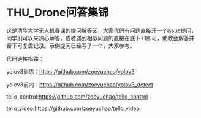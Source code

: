 # THU_Drone问答集锦
这是清华大学无人机赛课的提问解答区，大家代码有问题直接开一个issue提问，同学们可以来热心解答，或者遇到相似问题的直接在底下+1即可，助教会解答并留下可复盘记录。示例提问已经写了一个，大家参考。

代码链接指路：

yolov3训练：https://github.com/zoeyuchao/yolov3

yolov3前向：https://github.com/zoeyuchao/yolov3_detect

tello_control:https://github.com/zoeyuchao/tello_control

tello_video:https://github.com/zoeyuchao/tello_video

